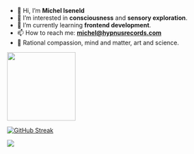 - 👋 Hi, I’m **Michel Iseneld**
- 👀 I’m interested in **consciousness** and **sensory exploration**.
- 🌱 I’m currently learning **frontend development**.
- 📫 How to reach me: **michel@hypnusrecords.com**
- 🧠 Rational compassion, mind and matter, art and science.

<!---
iseneld/iseneld is a ✨ special ✨ repository because its `README.md` (this file) appears on your GitHub profile.
You can click the Preview link to take a look at your changes.
--->

<div style="width: 100%, display: flex; justify-content: center; align-items: center;">
  <a href="https://github.com/iseneld/github-readme-stats" >
    <img align="center" src="https://github-readme-stats.vercel.app/api/top-langs/?username=iseneld&theme=apprentice&layout=compact" height="160"/>
  </a>

  [![GitHub Streak](https://github-readme-streak-stats.herokuapp.com?user=iseneld&theme=dark&hide_border=true&date_format=M%20j%5B%2C%20Y%5D)](https://git.io/streak-stats)

  <a href="https://www.codewars.com/users/iseneld">
    <img src="https://www.codewars.com/users/iseneld/badges/large">
  </a> 
</div>
